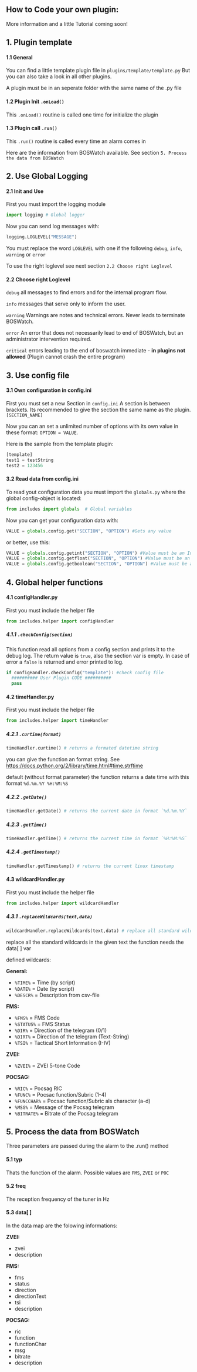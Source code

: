 ## How to Code your own plugin:

More information and a little Tutorial coming soon!

## 1. Plugin template
#### 1.1 General
You can find a little template plugin file in `plugins/template/template.py` But you can also take a look in all other plugins.

A plugin must be in an seperate folder with the same name of the .py file

#### 1.2 Plugin Init `.onLoad()`
This `.onLoad()` routine is called one time for initialize the plugin

#### 1.3 Plugin call `.run()`
This `.run()` routine is called every time an alarm comes in

Here are the information from BOSWatch available. See section `5. Process the data from BOSWatch`


## 2. Use Global Logging
#### 2.1 Init and Use
First you must import the logging module
```python
import logging # Global logger
```
Now you can send log messages with:

```python
logging.LOGLEVEL("MESSAGE")
```
You must replace the word `LOGLEVEL` with one if the following `debug`, `info`, `warning` or `error`

To use the right loglevel see next section `2.2 Choose right Loglevel`

#### 2.2 Choose right Loglevel
`debug`
all messages to find errors and for the internal program flow.

`info`
messages that serve only to inform the user.

`warning`
Warnings are notes and technical errors. Never leads to terminate BOSWatch.

`error`
An error that does not necessarily lead to end of BOSWatch, but an administrator intervention required.

`critical`
errors leading to the end of boswatch immediate - **in plugins not allowed** (Plugin cannot crash the entire program)


## 3. Use config file
#### 3.1 Own configuration in config.ini
First you must set a new Section in `config.ini`
A section is between brackets. Its recommended to give the section the same name as the plugin. `[SECTION_NAME]`

Now you can an set a unlimited number of options with its own value in these format: `OPTION = VALUE`.

Here is the sample from the template plugin:
```python
[template]
test1 = testString
test2 = 123456
```

#### 3.2 Read data from config.ini
To read yout configuration data you must import the `globals.py` where the global config-object is located:
```python
from includes import globals  # Global variables
```

Now you can get your configuration data with:
```python
VALUE = globals.config.get("SECTION", "OPTION") #Gets any value
```
or better, use this:
```python
VALUE = globals.config.getint("SECTION", "OPTION") #Value must be an Integer
VALUE = globals.config.getfloat("SECTION", "OPTION") #Value must be an Float
VALUE = globals.config.getboolean("SECTION", "OPTION") #Value must be an Boolean
```


## 4. Global helper functions
#### 4.1 configHandler.py
First you must include the helper file
```python
from includes.helper import configHandler
```
##### 4.1.1 `.checkConfig(section)`
This function read all options from a config section and prints it to the debug log. The return value is `true`, also the section var is empty. In case of error a `false` is returned and error printed to log.
```python
if configHandler.checkConfig("template"): #check config file
  ########## User Plugin CODE ##########
  pass
```


#### 4.2 timeHandler.py
First you must include the helper file
```python
from includes.helper import timeHandler
```
##### 4.2.1 `.curtime(format)`
```python
timeHandler.curtime() # returns a formated datetime string
```
you can give the function an format string. See https://docs.python.org/2/library/time.html#time.strftime

default (without format parameter) the function returns a date time with this format `%d.%m.%Y %H:%M:%S`
##### 4.2.2 `.getDate()`
```python
timeHandler.getDate() # returns the current date in format `%d.%m.%Y`
```
##### 4.2.3 `.getTime()`
```python
timeHandler.getTime() # returns the current time in format `%H:%M:%S`
```
##### 4.2.4 `.getTimestamp()`
```python
timeHandler.getTimestamp() # returns the current linux timestamp
```

#### 4.3 wildcardHandler.py
First you must include the helper file
```python
from includes.helper import wildcardHandler
```
##### 4.3.1 `.replaceWildcards(text,data)`
```python
wildcardHandler.replaceWildcards(text,data) # replace all standard wildcards
```
replace all the standard wildcards in the given text
the function needs the data[ ] var

defined wildcards:

**General:**
- `%TIME%` = Time (by script)
- `%DATE%` = Date (by script)
- `%DESCR%` = Description from csv-file

**FMS:**
- `%FMS%` = FMS Code
- `%STATUS%` = FMS Status
- `%DIR%` = Direction of the telegram (0/1)
- `%DIRT%` = Direction of the telegram (Text-String)
- `%TSI%` = Tactical Short Information (I-IV)

**ZVEI:**
- `%ZVEI%` = ZVEI 5-tone Code

**POCSAG:**
- `%RIC%` = Pocsag RIC
- `%FUNC%` = Pocsac function/Subric (1-4)
- `%FUNCCHAR%` = Pocsac function/Subric als character (a-d)
- `%MSG%` = Message of the Pocsag telegram
- `%BITRATE%` = Bitrate of the Pocsag telegram

## 5. Process the data from BOSWatch
Three parameters are passed during the alarm to the .run() method

#### 5.1 typ
Thats the function of the alarm. Possible values are `FMS`, `ZVEI` or `POC`

#### 5.2 freq
The reception frequency of the tuner in Hz

#### 5.3 data[ ]
In the data map are the folowing informations:

**ZVEI:**
- zvei
- description

**FMS:**
- fms
- status
- direction
- directionText
- tsi
- description

**POCSAG:**
- ric
- function
- functionChar
- msg
- bitrate
- description

